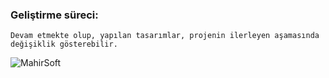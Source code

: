 ### Geliştirme süreci:
    Devam etmekte olup, yapılan tasarımlar, projenin ilerleyen aşamasında değişiklik gösterebilir.
![MahirSoft](https://github.com/MehmetTalhaAyar/MahirSoft/assets/79790661/3c6af327-e827-4d8d-8960-2e5ac82bb043)

